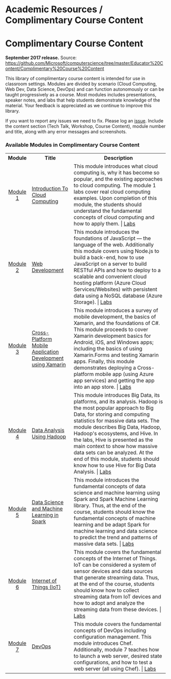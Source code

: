 <html lang="en">
   <head>
      <meta charset="utf-8">
      <meta http-equiv="X-UA-Compatible" content="IE=edge">
      <meta name="viewport" content="width=device-width, initial-scale=1">
      <h1>Academic Resources / Complimentary Course Content</h1>
	  <link rel="stylesheet" href="style.css">
   </head>
   <body id="home">
      <div class="container">
         <div class="jumbotron">
            <h1>Complimentary Course Content</h1>
            <p><b>September 2017 release.</b> Source: 
            <a href="https://github.com/Microsoft/computerscience/tree/master/Educator%20Content/Complimentary%20Course%20Content">https://github.com/Microsoft/computerscience/tree/master/Educator%20Content/Complimentary%20Course%20Content</a> 
            </p>
            <p>
            This library of complimentary course content is intended for use in classroom settings. Modules are divided by scenario (Cloud Computing, Web Dev, Data Science, DevOps) and can function autonomously or can be taught progressively as a course. Most modules includes presentations, speaker notes, and labs that help students demonstrate knowledge of the material. Your feedback is appreciated as we continue to improve this library.
            </p>
            If you want to report any issues we need to fix. Please log an <a href="https://github.com/Microsoft/computerscience/issues">issue</a>. Include 
            the content section (Tech Talk, Workshop, Course Content), module number and title, along with any error messages and screenshots. 
            </div>
         </div>
         <div class="panel panel-default">
            <div class="panel-heading">
               <h3 class="panel-title">Available Modules in Complimentary Course Content</h3>
            </div>
            <div class="panel-body">
               <table class="table table-bordered table-hover">
                  <col width="1*">
                  <col width="3*">
                  <col width="5*">
                  <tr>
                     <th>Module</th>
                     <th align="center">Title</th>
                     <th>Description</th>
                  </tr>
                  <tr>
                     <td align="center"><a href="https://github.com/Microsoft/computerscience/tree/master/Educator%20Content/Complimentary%20Course%20Content/Module1">Module 1</a></td>
                     <td><a href="https://github.com/Microsoft/computerscience/tree/master/Educator%20Content/Complimentary%20Course%20Content/Module1/Lessons">Introduction To Cloud Computing</a></td>
                     <td>This module introduces what cloud computing is, why it has become so popular, and the existing approaches to cloud computing. The module 1 labs cover real cloud computing examples. Upon completion of this module, the students should understand the fundamental concepts of cloud computing and how to apply them. | <a href="https://github.com/Microsoft/computerscience/tree/master/Educator%20Content/Complimentary%20Course%20Content/Module1/Labs">Labs</a>
                     </td>
                  </tr>
                  <tr>
                     <td align="center"><a href="https://github.com/Microsoft/computerscience/tree/master/Educator%20Content/Complimentary%20Course%20Content/Module2">Module 2</a></td>
                     <td><a href="https://github.com/Microsoft/computerscience/tree/master/Educator%20Content/Complimentary%20Course%20Content/Module2/Lessons">Web Development</a></td>
                     <td>This module introduces the foundations of JavaScript — the language of the web. Additionally this module covers using Node.js to build a back-end, how to use JavaScript on a server to build RESTful APIs and how to deploy to a scalable and convenient cloud hosting platform (Azure Cloud Services/Websites) with persistent data using a NoSQL database (Azure Storage). | <a href="https://github.com/Microsoft/computerscience/tree/master/Educator%20Content/Complimentary%20Course%20Content/Module2/Labs">Labs</a>
                     </td>
                  </tr>
                  <tr>
                     <td align="center"><a href="https://github.com/Microsoft/computerscience/tree/master/Educator%20Content/Complimentary%20Course%20Content/Module3">Module 3</a></td>
                     <td><a href="https://github.com/Microsoft/computerscience/tree/master/Educator%20Content/Complimentary%20Course%20Content/Module3/Lessons">Cross-Platform Mobile Application Development using Xamarin</a></td>
                     <td>This module introduces a survey of mobile development, the basics of Xamarin, and the foundations of C#. This module proceeds to cover Xamarin development basics for Android, iOS, and Windows apps; including the basics of using Xamarin.Forms and testing Xamarin apps. Finally, this module demonstrates deploying a Cross-platform mobile app (using Azure app services) and getting the app into an app store. | <a href="https://github.com/Microsoft/computerscience/tree/master/Educator%20Content/Complimentary%20Course%20Content/Module3/Labs">Labs</a>
                     </td>
                  </tr>		
                  <tr>
                     <td align="center"><a href="https://github.com/Microsoft/computerscience/tree/master/Educator%20Content/Complimentary%20Course%20Content/Module4">Module 4</a></td>
                     <td><a href="https://github.com/Microsoft/computerscience/tree/master/Educator%20Content/Complimentary%20Course%20Content/Module4/Lessons">Data Analysis Using Hadoop</a></td>
                     <td>This module introduces Big Data, its platforms, and its analysis. Hadoop is the most popular approach to Big Data, for storing and computing statistics for massive data sets. The module describes Big Data, Hadoop, Hadoop's ecosystems, and Hive. In the labs, Hive is presented as the main context to show how massive data sets can be analyzed. At the end of this module, students should know how to use Hive for Big Data Analysis. | <a href="https://github.com/Microsoft/computerscience/tree/master/Educator%20Content/Complimentary%20Course%20Content/Module4/Labs">Labs</a>
                     </td>
                  </tr>
                  <tr>
                     <td align="center"><a href="https://github.com/Microsoft/computerscience/tree/master/Educator%20Content/Complimentary%20Course%20Content/Module5">Module 5</a></td>
                     <td><a href="https://github.com/Microsoft/computerscience/tree/master/Educator%20Content/Complimentary%20Course%20Content/Module5/Lessons">Data Science and Machine Learning in Spark</a></td>
                     <td>This module introduces the fundamental concepts of data science and machine learning using Spark and Spark Machine Learning library. Thus, at the end of the course, students should know the fundamental concepts of machine learning and be adapt Spark for machine learning and data science to predict the trend and patterns of massive data sets. | <a href="https://github.com/Microsoft/computerscience/tree/master/Educator%20Content/Complimentary%20Course%20Content/Module5/Labs">Labs</a>
                     </td>
                  </tr>
                  <tr>
                     <td align="center"><a href="https://github.com/Microsoft/computerscience/treeEducator%20Content//master/Educator%20Content/Complimentary%20Course%20Content/Module6">Module 6</a></td>
                     <td><a href="https://github.com/Microsoft/computerscience/tree/master/Educator%20Content/Complimentary%20Course%20Content/Module6/Lessons">Internet of Things (IoT)</a></td>
                     <td>This module covers the fundamental concepts of the Internet of Things. IoT can be considered a system of sensor devices and data sources that generate streaming data. Thus, at the end of the course, students should know how to collect streaming data from IoT devices and how to adopt and analyze the streaming data from these devices. | <a href="https://github.com/Microsoft/computerscience/tree/master/Educator%20Content/Complimentary%20Course%20Content/Module6/Labs">Labs</a>
                     </td>
                  </tr>
                  <tr>
                     <td align="center"><a href="https://github.com/Microsoft/computerscience/tree/master/Educator%20Content/Complimentary%20Course%20Content/Module7">Module 7</a></td>
                     <td><a href="https://github.com/Microsoft/computerscience/tree/master/Educator%20Content/Complimentary%20Course%20Content/Module7/Lessons">DevOps</a></td>
                     <td>This module covers the fundamental concepts of DevOps including configuration management. This module introduces Chef. Additionally, module 7 teaches how to launch a web server, desired state configurations, and how to test a web server (all using Chef). | <a href="https://github.com/Microsoft/computerscience/tree/master/Educator%20Content/Complimentary%20Course%20Content/Module7/Labs">Labs</a>
                     </td>
                  </tr>
               </table>
            </div>
         </div>
      </div>
   </body>
</html>
